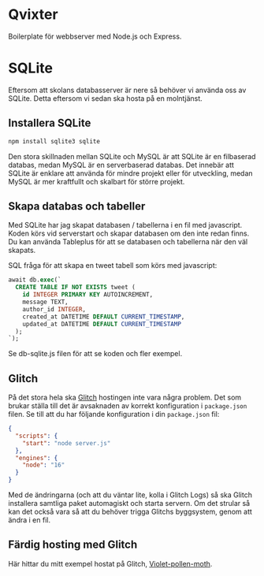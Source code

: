 # Qvixter

Boilerplate för webbserver med Node.js och Express.

# SQLite

Eftersom att skolans databasserver är nere så behöver vi använda oss av SQLite. Detta eftersom vi sedan ska hosta på en molntjänst.

## Installera SQLite
```bash
npm install sqlite3 sqlite
```

Den stora skillnaden mellan SQLite och MySQL är att SQLite är en filbaserad databas, medan MySQL är en serverbaserad databas. Det innebär att SQLite är enklare att använda för mindre projekt eller för utveckling, medan MySQL är mer kraftfullt och skalbart för större projekt.

## Skapa databas och tabeller

Med SQLite har jag skapat databasen / tabellerna i en fil med javascript. Koden körs vid serverstart och skapar databasen om den inte redan finns. Du kan använda Tableplus för att se databasen och tabellerna när den väl skapats.

SQL fråga för att skapa en tweet tabell som körs med javascript:

```sql
await db.exec(`
  CREATE TABLE IF NOT EXISTS tweet (
    id INTEGER PRIMARY KEY AUTOINCREMENT,
    message TEXT,
    author_id INTEGER,
    created_at DATETIME DEFAULT CURRENT_TIMESTAMP,
    updated_at DATETIME DEFAULT CURRENT_TIMESTAMP
  );
`);
```

Se db-sqlite.js filen för att se koden och fler exempel.

## Glitch

På det stora hela ska [Glitch](https://glitch.com/) hostingen inte vara några problem. Det som brukar ställa till det är avsaknaden av korrekt konfiguration i `package.json` filen. Se till att du har följande konfiguration i din `package.json` fil:

```json
{
  "scripts": {
    "start": "node server.js"
  },
  "engines": {
    "node": "16"
  }
}
```

Med de ändringarna (och att du väntar lite, kolla i Glitch Logs) så ska Glitch installera samtliga paket automagiskt och starta servern. Om det strular så kan det också vara så att du behöver trigga Glitchs byggsystem, genom att ändra i en fil.

## Färdig hosting med Glitch

Här hittar du mitt exempel hostat på Glitch, [Violet-pollen-moth](https://violet-pollen-moth.glitch.me/).